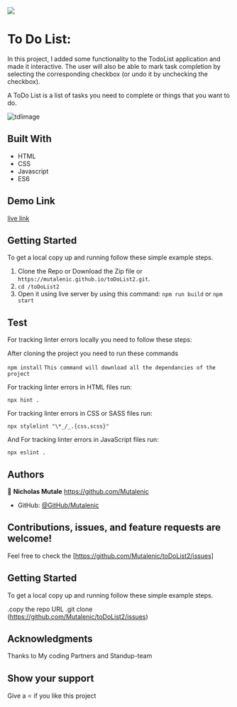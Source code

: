 ![](https://img.shields.io/badge/Microverse-blueviolet)

# To Do List:

In this project, I added some functionality to the TodoList application and made it interactive. The user will also be able to mark task completion by selecting the corresponding checkbox (or undo it by unchecking the checkbox).
 
A ToDo List is a list of tasks you need to complete or things that you want to do.

![tdlimage](https://user-images.githubusercontent.com/19844175/156894074-784c0ab9-e9cb-4ffc-9e15-09c1489cfb02.png)

## Built With

- HTML
- CSS
- Javascript
- ES6


## Demo Link
[live link](https://mutalenic.github.io/toDoList2/dist/)

## Getting Started

To get a local copy up and running follow these simple example steps.

1. Clone the Repo or Download the Zip file or `https://mutalenic.github.io/toDoList2.git`.
2. `cd /toDoList2`
3. Open it using live server by using this command: `npm run build` or `npm start`

## Test

For tracking linter errors locally you need to follow these steps:

After cloning the project you need to run these commands

`npm install` `This command will download all the dependancies of the project`

For tracking linter errors in HTML files run:

`npx hint .`

For tracking linter errors in CSS or SASS files run:

`npx stylelint "\*_/_.{css,scss}"`

And For tracking linter errors in JavaScript files run:

`npx eslint .`


## Authors

 👤 **Nicholas Mutale** https://github.com/Mutalenic
 
 - GitHub: [@GitHub/Mutalenic](https://github.com/Mutalenic)

## Contributions, issues, and feature requests are welcome!

Feel free to check the [https://github.com/Mutalenic/toDoList2/issues]

## Getting Started

To get a local copy up and running follow these simple example steps.

.copy the repo URL
.git clone (https://github.com/Mutalenic/toDoList2/issues)

## Acknowledgments

Thanks to My coding Partners and Standup-team 


## Show your support

Give a ⭐️ if you like this project
